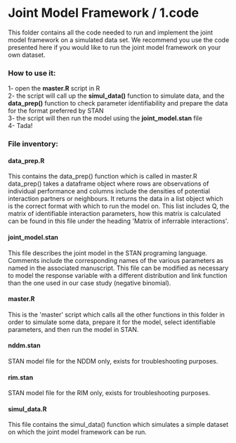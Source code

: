 # Joint Model Framework / 1.code

This folder contains all the code needed to run and implement the joint model framework on a simulated data set. We recommend you use the code presented here if you would like to run the joint model framework on your own dataset. 

### How to use it: 
1- open the **master.R** script in R  
2- the script will call up the **simul_data()** function to simulate data, and the **data_prep()** function to check parameter identifiability and prepare the data for the format preferred by STAN  
3- the script will then run the model using the **joint_model.stan** file  
4- Tada!  


### File inventory: 
#### data_prep.R
This contains the data_prep() function which is called in master.R
data_prep() takes a dataframe object where rows are observations of individual performance and columns include the densities of potential interaction partners or neighbours. It returns the data in a list object which is the correct format with which to run the model on. This list includes Q, the matrix of identifiable interaction parameters, how this matrix is calculated can be found in this file under the heading 'Matrix of inferrable interactions'. 

#### joint_model.stan
This file describes the joint model in the STAN programing language. Comments include the corresponding names of the various parameters as named in the associated manuscript. This file can be modified as necessary to model the response variable with a different distribution and link function than the one used in our case study (negative binomial).

#### master.R
This is the 'master' script which calls all the other functions in this folder in order to simulate some data, prepare it for the model, select identifiable parameters, and then run the model in STAN. 

#### nddm.stan 
STAN model file for the NDDM only, exists for troubleshooting purposes.

#### rim.stan
STAN model file for the RIM only, exists for troubleshooting purposes.

#### simul_data.R 
This file contains the simul_data() function which simulates a simple dataset on which the joint model framework can be run.

